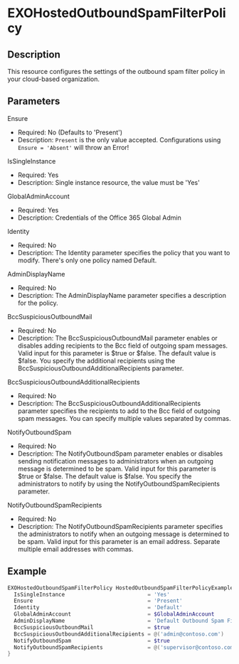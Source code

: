 # EXOHostedOutboundSpamFilterPolicy

## Description

This resource configures the settings of the outbound spam filter policy
in your cloud-based organization.

## Parameters

Ensure

- Required: No (Defaults to 'Present')
- Description: `Present` is the only value accepted.
  Configurations using `Ensure = 'Absent'` will throw an Error!

IsSingleInstance

- Required: Yes
- Description: Single instance resource, the value must be 'Yes'

GlobalAdminAccount

- Required: Yes
- Description: Credentials of the Office 365 Global Admin

Identity

- Required: No
- Description: The Identity parameter specifies the policy that
  you want to modify. There's only one policy named Default.

AdminDisplayName

- Required: No
- Description: The AdminDisplayName parameter specifies a
  description for the policy.

BccSuspiciousOutboundMail

- Required: No
- Description: The BccSuspiciousOutboundMail parameter enables or
  disables adding recipients to the Bcc field of outgoing spam messages.
  Valid input for this parameter is $true or $false.
  The default value is $false.
  You specify the additional recipients using the
  BccSuspiciousOutboundAdditionalRecipients parameter.

BccSuspiciousOutboundAdditionalRecipients

- Required: No
- Description: The BccSuspiciousOutboundAdditionalRecipients parameter
  specifies the recipients to add to the Bcc field of outgoing
  spam messages. You can specify multiple values separated by commas.

NotifyOutboundSpam

- Required: No
- Description: The NotifyOutboundSpam parameter enables or disables
  sending notification messages to administrators when an outgoing
  message is determined to be spam. Valid input for this parameter is
  $true or $false. The default value is $false.
  You specify the administrators to notify by using the
  NotifyOutboundSpamRecipients parameter.

NotifyOutboundSpamRecipients

- Required: No
- Description: The NotifyOutboundSpamRecipients parameter specifies the
  administrators to notify when an outgoing message is determined to be
  spam. Valid input for this parameter is an email address.
  Separate multiple email addresses with commas.

## Example

```PowerShell
EXOHostedOutboundSpamFilterPolicy HostedOutboundSpamFilterPolicyExample {
  IsSingleInstance                          = 'Yes'
  Ensure                                    = 'Present'
  Identity                                  = 'Default'
  GlobalAdminAccount                        = $GlobalAdminAccount
  AdminDisplayName                          = 'Default Outbound Spam Filter Policy'
  BccSuspiciousOutboundMail                 = $true
  BccSuspiciousOutboundAdditionalRecipients = @('admin@contoso.com')
  NotifyOutboundSpam                        = $true
  NotifyOutboundSpamRecipients              = @('supervisor@contoso.com')
}
```
